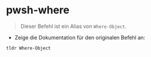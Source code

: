 # pwsh-where

> Dieser Befehl ist ein Alias von `Where-Object`.

- Zeige die Dokumentation für den originalen Befehl an:

`tldr Where-Object`
